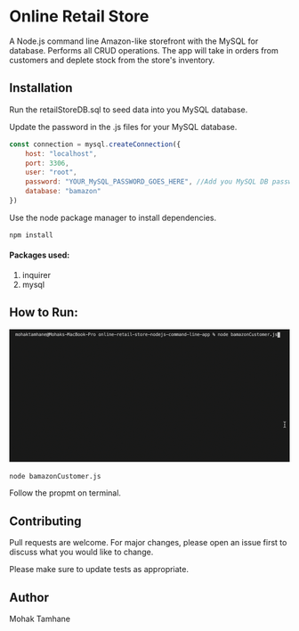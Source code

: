 # Online Retail Store

A Node.js command line Amazon-like storefront with the MySQL for database.
Performs all CRUD operations. The app will take in orders from customers and deplete stock from the store's inventory.

## Installation
Run the retailStoreDB.sql to seed data into you MySQL database.

Update the password in the .js files for your MySQL database.
```js
const connection = mysql.createConnection({
    host: "localhost",
    port: 3306,
    user: "root",
    password: "YOUR_MySQL_PASSWORD_GOES_HERE", //Add you MySQL DB password here
    database: "bamazon"
})
```

Use the node package manager to install dependencies.

```bash
npm install 
```
#### Packages used:
1. inquirer
2. mysql

## How to Run:
![](assets/img/online-store.gif)
```bash
node bamazonCustomer.js 
```
Follow the propmt on terminal.

## Contributing
Pull requests are welcome. For major changes, please open an issue first to discuss what you would like to change.

Please make sure to update tests as appropriate.

## Author
Mohak Tamhane
